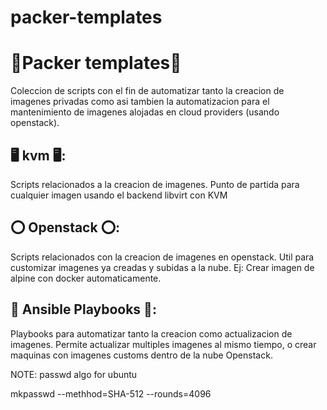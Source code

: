 # packer-templates

# 🎈Packer templates🎈

Coleccion de scripts con el fin de automatizar tanto la creacion de imagenes privadas
como asi tambien la automatizacion para el mantenimiento de imagenes alojadas en cloud
providers (usando openstack).


## 🖥️ kvm 🖥️:
Scripts relacionados a la creacion de imagenes. Punto de partida para cualquier 
imagen usando el backend libvirt con KVM


## ⭕ Openstack ⭕:
Scripts relacionados con la creacion de imagenes en openstack. Util para customizar imagenes ya creadas
y subidas a la nube. Ej: Crear imagen de alpine con docker automaticamente.

## 📖 Ansible Playbooks 📖:
Playbooks para automatizar tanto la creacion como actualizacion de imagenes. Permite actualizar multiples
imagenes al mismo tiempo, o crear maquinas con imagenes customs dentro de la nube Openstack.



NOTE:
passwd algo for ubuntu 

mkpasswd --methhod=SHA-512 --rounds=4096
